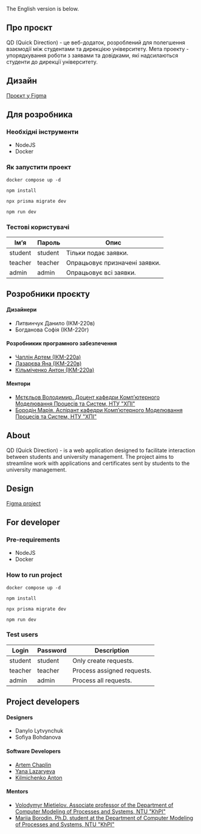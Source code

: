 The English version is below.

## Про проєкт
QD (Quick Direction) - це веб-додаток, розроблений для полегшення взаємодії між студентами та дирекцією університету. Мета проекту - упорядкування роботи з заявами та довідками, які надсилаються студенти до дирекції університету.

## Дизайн
[Проєкт у Figma](https://www.figma.com/design/GVFqq1vjDA0qj4dRtYq5oP/Project-2.0?node-id=0-1&node-type=canvas&t=nDKOquQxvM4OoXwz-0)

## Для розробника
### Необхідні інструменти
- NodeJS
- Docker

### Як запустити проект

```shell
docker compose up -d
```

```shell
npm install
```

```shell
npx prisma migrate dev
```

```shell
npm run dev
```

### Тестові користувачі
| Імʼя     | Пароль  | Опис                          |
|----------|---------|-------------------------------|
| student  | student | Тільки подає заявки.          |
| teacher  | teacher | Опрацьовує призначені заявки. |
| admin    | admin   | Опрацьовує всі заявки.        |

## Розробники проєкту
#### Дизайнери
- Литвинчук Данило (ІКМ-220в)
- Богданова Софія (ІКМ-220г)
#### Розробникик програмного забезпечення
- [Чаплін Артем (ІКМ-220а)](https://github.com/ArCheeq)
- [Лазарєва Яна (ІКМ-220в)](https://github.com/YanochkaLz)
- [Кільміченко Антон (ІКМ-220а)](https://github.com/BroodCaster)
#### Ментори
- [Мєтєльов Володимир. Доцент кафедри Комп’ютерного Моделювання Процесів та Систем, НТУ "ХПІ"](https://web.kpi.kharkov.ua/cmps/uk/myetyelov-volodimir-oleksandrovich/)
- [Бородін Марія. Аспірант кафедри Комп’ютерного Моделювання Процесів та Систем, НТУ "ХПІ"](https://web.kpi.kharkov.ua/cmps/uk/pro-kafedru/vikladatskij-sklad/borodin-mariya-anatoliyivna/)


## About
QD (Quick Direction) - is a web application designed to facilitate interaction between students and university management. The project aims to streamline work with applications and certificates sent by students to the university management.

##  Design
[Figma project](https://www.figma.com/design/GVFqq1vjDA0qj4dRtYq5oP/Project-2.0?node-id=0-1&node-type=canvas&t=nDKOquQxvM4OoXwz-0)

## For developer
### Pre-requirements
- NodeJS
- Docker

### How to run project

```shell
docker compose up -d
```

```shell
npm install
```

```shell
npx prisma migrate dev
```

```shell
npm run dev
```

### Test users
| Login    | Password  | Description                |
|----------|-----------|----------------------------|
| student  | student   | Only create requests.      |
| teacher  | teacher   | Process assigned requests. |
| admin    | admin     | Process all requests.      |

## Project developers
#### Designers
- Danylo Lytvynchuk
- Sofiya Bohdanova
#### Software Developers
- [Artem Chaplin](https://github.com/ArCheeq)
- [Yana Lazaryeva](https://github.com/YanochkaLz)
- [Kilmichenko Anton](https://github.com/BroodCaster)
#### Mentors
- [Volodymyr Mietielov. Associate professor of the Department of Computer Modeling of Processes and Systems, NTU "KhPI"](https://web.kpi.kharkov.ua/cmps/en/magistral-staff/mietielov-volodymyr/)
- [Mariia Borodin. Ph.D. student at the Department of Computer Modeling of Processes and Systems, NTU "KhPI"](https://web.kpi.kharkov.ua/cmps/en/magistral-staff/borodin-mariia/)

